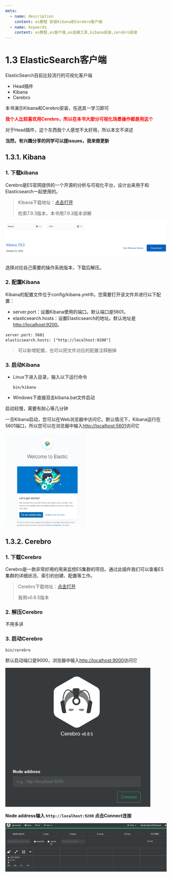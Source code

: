 ```yaml
---
meta:
  - name: description
    content: es教程 安装Kibana和Cerebro客户端
  - name: keywords
    content: es教程,es客户端,es连接工具,kibana安装,cerebro安装
---
```

# 1.3 ElasticSearch客户端

ElasticSearch目前比较流行的可视化客户端

- Head插件
- Kibana
- Cerebro

本书演示Kibana和Cerebro安装，任选其一学习即可  

<font color="red">**我个人比较喜欢用Cerebro，所以在本书大部分可视化场景操作都是用这个**</font>

对于Head插件，这个东西我个人感觉不太好用，所以本文不讲述  

**当然，有兴趣分享的同学可以提issues，我来做更新**

## 1.3.1. Kibana

### 1. 下载kibana
Cerebro是ES官网提供的一个开源的分析与可视化平台，设计出来用于和Elasticsearch一起使用的。

> Kibana下载地址：[点击打开](https://www.elastic.co/cn/downloads/past-releases#kibana)
>
> 检索7.9.3版本，本书用7.9.3版本讲解

![图1-6](../imgs/1-6.png)

选择对应自己需要的操作系统版本，下载后解压。

### 2. 配置Kibana

Kibana的配置文件位于config/kibana.yml中。您需要打开该文件并进行以下配置：

- server.port：设置Kibana使用的端口。默认端口是5601。
- elasticsearch.hosts：设置Elasticsearch的地址。默认地址是[http://localhost:9200](http://localhost:9200)。

```shell
server.port: 5601
elasticsearch.hosts: ["http://localhost:9200"]
```
>可以新增配置，也可以把文件对应的配置注释删掉

### 3. 启动Kibana

- Linux下进入目录，输入以下运行命令

  ```shell
  bin/kibana
  ```

- Windows下直接双击kibana.bat文件启动

启动较慢，需要有耐心等几分钟

一旦Kibana启动，您可以在Web浏览器中访问它。默认情况下，Kibana运行在5601端口，所以您可以在浏览器中输入[http://localhost:5601](http://localhost:5601)访问它

<img alt='图1-7' src='../imgs/1-7.png' width='50%'/>

## 1.3.2. Cerebro

### 1. 下载Cerebro
Cerebro是一款非常好用的用来监控ES集群的项目。通过此插件我们可以查看ES集群的详细状况、索引的创建、配置等工作。

> Cerebro下载地址：[点击打开](https://github.com/lmenezes/cerebro/releases)
>
> 我用v0.8.5版本
### 2. 解压Cerebro
不用多讲
### 3. 启动Cerebro
```shell
bin/cerebro
```
默认启动端口是9000，浏览器中输入[http://localhost:9000](http://localhost:9000)访问它

![图1-8](../imgs/1-8.png)

**Node address输入 `http://localhost:9200` 点击Connect连接**

![图1-9](../imgs/1-9.png)